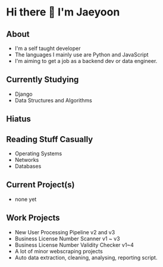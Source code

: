 # Hi there 👋 I'm Jaeyoon


## About
* I'm a self taught developer
* The languages I mainly use are Python and JavaScript
* I'm aiming to get a job as a backend dev or data engineer.

## Currently Studying
* Django
* Data Structures and Algorithms

## Hiatus

## Reading Stuff Casually
* Operating Systems
* Networks
* Databases

## Current Project(s)
* none yet

## Work Projects
* New User Processing Pipeline v2 and v3
* Business License Number Scanner v1 ~ v3
* Business License Number Validity Checker v1~4
* A lot of minor webscraping projects
* Auto data extraction, cleaning, analysing, reporting script.
